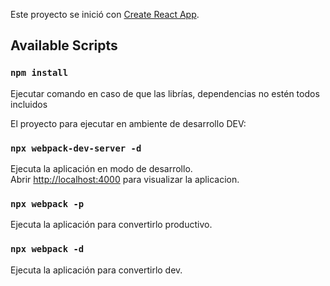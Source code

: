 <!-- CARLOS GARCIA NEGRETE -->

Este proyecto se inició con [Create React App](https://github.com/facebook/create-react-app).

## Available Scripts

### `npm install`
Ejecutar comando en caso de que las librías, dependencias no estén todos incluidos

El proyecto para ejecutar en ambiente de desarrollo DEV:

### `npx webpack-dev-server -d`

Ejecuta la aplicación en modo de desarrollo.<br />
Abrir [http://localhost:4000](http://localhost:4000) para visualizar la aplicacion.

### `npx webpack -p`
Ejecuta la aplicación para convertirlo productivo.

### `npx webpack -d`
Ejecuta la aplicación para convertirlo dev.